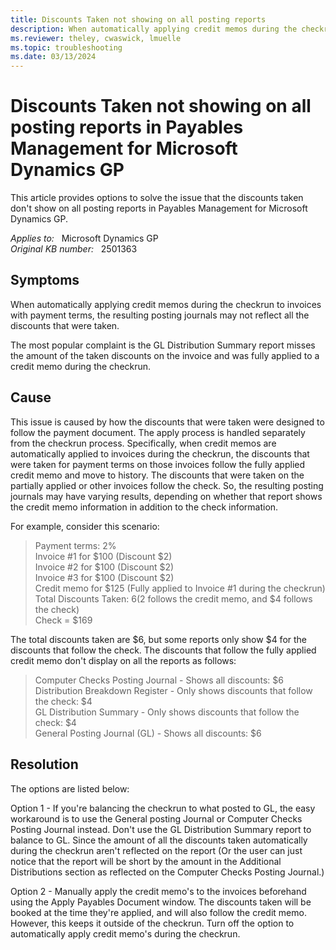 ```yaml
---
title: Discounts Taken not showing on all posting reports
description: When automatically applying credit memos during the checkrun to invoices with payment terms, the resulting posting journals may not reflect all the discounts that were taken. This issue occurs because of how the discounts follow the payment documents.
ms.reviewer: theley, cwaswick, lmuelle
ms.topic: troubleshooting
ms.date: 03/13/2024
---
```

# Discounts Taken not showing on all posting reports in Payables Management for Microsoft Dynamics GP

This article provides options to solve the issue that the discounts taken don't show on all posting reports in Payables Management for Microsoft Dynamics GP.

_Applies to:_ &nbsp; Microsoft Dynamics GP  
_Original KB number:_ &nbsp; 2501363

## Symptoms

When automatically applying credit memos during the checkrun to invoices with payment terms, the resulting posting journals may not reflect all the discounts that were taken.

The most popular complaint is the GL Distribution Summary report misses the amount of the taken discounts on the invoice and was fully applied to a credit memo during the checkrun.

## Cause

This issue is caused by how the discounts that were taken were designed to follow the payment document. The apply process is handled separately from the checkrun process. Specifically, when credit memos are automatically applied to invoices during the checkrun, the discounts that were taken for payment terms on those invoices follow the fully applied credit memo and move to history. The discounts that were taken on the partially applied or other invoices follow the check. So, the resulting posting journals may have varying results, depending on whether that report shows the credit memo information in addition to the check information.

For example, consider this scenario:

> Payment terms: 2%  
Invoice #1 for $100 (Discount $2)  
Invoice #2 for $100 (Discount $2)  
Invoice #3 for $100 (Discount $2)  
Credit memo for $125 (Fully applied to Invoice #1 during the checkrun)  
Total Discounts Taken: $6 ($2 follows the credit memo, and $4 follows the check)  
Check = $169

The total discounts taken are $6, but some reports only show $4 for the discounts that follow the check. The discounts that follow the fully applied credit memo don't display on all the reports as follows:

> Computer Checks Posting Journal - Shows all discounts: $6  
Distribution Breakdown Register  - Only shows discounts that follow the check: $4  
GL Distribution Summary - Only shows discounts that follow the check: $4  
General Posting Journal (GL) - Shows all discounts: $6

## Resolution

The options are listed below:

Option 1 - If you're balancing the checkrun to what posted to GL, the easy workaround is to use the General posting Journal or Computer Checks Posting Journal instead. Don't use the GL Distribution Summary report to balance to GL. Since the amount of all the discounts taken automatically during the checkrun aren't reflected on the report (Or the user can just notice that the report will be short by the amount in the Additional Distributions section as reflected on the Computer Checks Posting Journal.)

Option 2 - Manually apply the credit memo's to the invoices beforehand using the Apply Payables Document window. The discounts taken will be booked at the time they're applied, and will also follow the credit memo. However, this keeps it outside of the checkrun. Turn off the option to automatically apply credit memo's during the checkrun.
